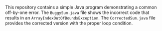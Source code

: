 This repository contains a simple Java program demonstrating a common off-by-one error. The `BuggySum.java` file shows the incorrect code that results in an `ArrayIndexOutOfBoundsException`. The `CorrectedSum.java` file provides the corrected version with the proper loop condition.